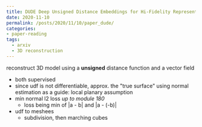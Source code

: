 ```yaml
---
title: DUDE Deep Unsigned Distance Embeddings for Hi-Fidelity Representation of Complex 3D Surfaces
date: 2020-11-10
permalink: /posts/2020/11/10/paper_dude/
categories:
- paper-reading
tags:
  - arxiv
  - 3D reconstruction
---
```


reconstruct 3D model using a **unsigned** distance function and a vector field
- both supervised
- since udf is not differentiable, approx. the "true surface" using normal estimation as a guide: local planary assumption
- min normal l2 loss *up to module 180*
  - loss being min of |a - b| and |a - (-b)|
- udf to meshees
  - subdivision, then marching cubes